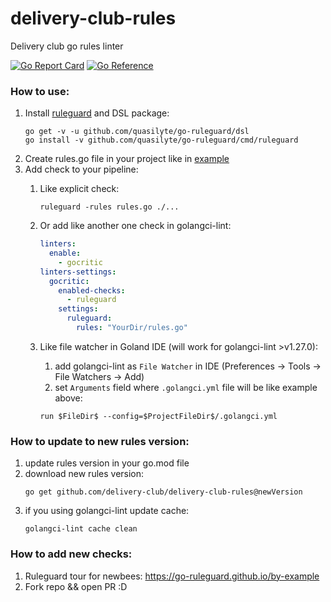 # delivery-club-rules

Delivery club go rules linter

[![Go Report Card](https://goreportcard.com/badge/github.com/delivery-club/delivery-club-rules)](https://goreportcard.com/report/github.com/delivery-club/delivery-club-rules)
[![Go Reference](https://pkg.go.dev/badge/github.com/delivery-club/delivery-club-rules.svg)](https://pkg.go.dev/github.com/delivery-club/delivery-club-rules)

### How to use:

1. Install [ruleguard](https://github.com/quasilyte/go-ruleguard) and DSL package:
      ```shell
      go get -v -u github.com/quasilyte/go-ruleguard/dsl
      go install -v github.com/quasilyte/go-ruleguard/cmd/ruleguard
      ```
2. Create rules.go file in your project like in [example](https://github.com/delivery-club/delivery-club-rules/tree/main/example/rules.go)
3. Add check to your pipeline:
   1. Like explicit check:
      ``` shell
      ruleguard -rules rules.go ./...
      ```

   2. Or add like another one check in golangci-lint:

       ``` yaml
       linters:
         enable:
           - gocritic
       linters-settings:
         gocritic:
           enabled-checks:
             - ruleguard
           settings:
             ruleguard:
               rules: "YourDir/rules.go"
       ```
   3. Like file watcher in Goland IDE (will work for golangci-lint >v1.27.0):
      1. add golangci-lint as `File Watcher` in IDE (Preferences -> Tools -> File Watchers -> Add)
      2. set `Arguments` field where `.golangci.yml` file will be like example above:

      ```
      run $FileDir$ --config=$ProjectFileDir$/.golangci.yml
      ```
### How to update to new rules version:
   1. update rules version in your go.mod file
   2. download new rules version:
      ```shell
      go get github.com/delivery-club/delivery-club-rules@newVersion
      ```
   3. if you using golangci-lint update cache:
      ```shell
      golangci-lint cache clean
      ```

### How to add new checks:

1. Ruleguard tour for newbees: https://go-ruleguard.github.io/by-example
2. Fork repo && open PR :D
